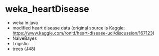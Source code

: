 # weka_heartDisease
- weka in java
- modified heart disease data (original source is Kaggle: https://www.kaggle.com/ronitf/heart-disease-uci/discussion/167123) 
- NaiveBayes
- Logistic
- trees (J48)
